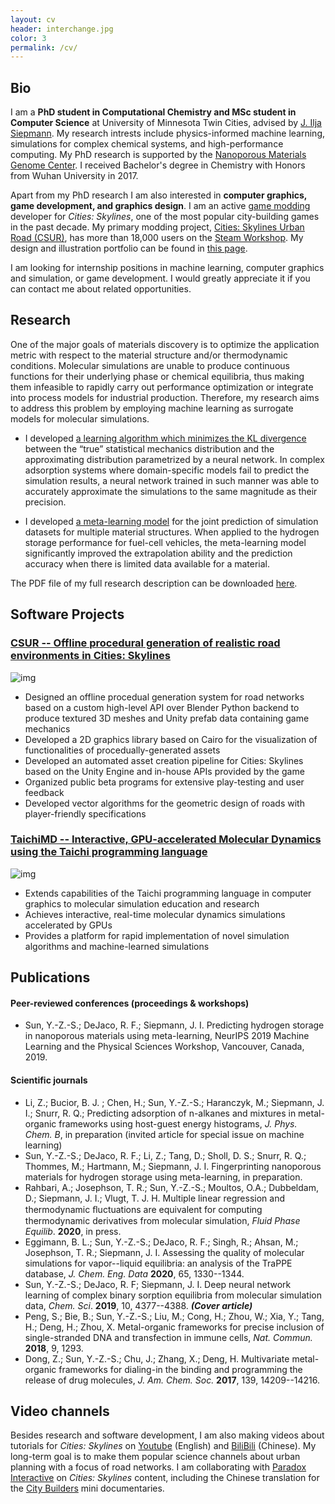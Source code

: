 ```yaml
---
layout: cv
header: interchange.jpg
color: 3
permalink: /cv/
---
```


## Bio

I am a **PhD student in Computational Chemistry and MSc student in Computer Science** at University of Minnesota Twin Cities, advised by [J. Ilja Siepmann](http://siepmann.chem.umn.edu/). My research intrests include physics-informed machine learning, simulations for complex chemical systems, and high-performance computing. My PhD research is supported by the [Nanoporous Materials Genome Center](http://www1.chem.umn.edu/nmgc/index.html). I received Bachelor's degree in Chemistry with Honors from Wuhan University in 2017.

Apart from my PhD research I am also interested in **computer graphics, game development, and graphics design**. I am an active [game modding](https://en.wikipedia.org/wiki/Mod_(video_games)) developer for *Cities: Skylines*, one of the most popular city-building games in the past decade. My primary modding project, [Cities: Skylines Urban Road (CSUR)](https://github.com/citiesskylines-csur/CSUR), has more than 18,000 users on the [Steam Workshop](https://steamcommunity.com/id/VictoriaCity/myworkshopfiles/). My design and illustration portfolio can be found in [this page](/portfolio). 

I am looking for internship positions in machine learning, computer graphics and simulation, or game development. I would greatly appreciate it if you can contact me about related opportunities.

## Research
One of the major goals of materials discovery is to optimize the application metric with respect to the material structure and/or thermodynamic conditions. Molecular simulations are unable to produce continuous functions for their underlying phase or chemical equilibria, thus making them infeasible to rapidly carry out performance optimization or integrate into process models for industrial production. Therefore, my research aims to address this problem by employing machine learning as surrogate models for molecular simulations. 

* I developed [a learning algorithm which minimizes the KL divergence](https://pubs.rsc.org/en/content/articlelanding/2019/SC/C8SC05340E#!divAbstract) between the “true” statistical mechanics distribution and the approximating distribution parametrized by a neural network. In complex adsorption systems where domain-specific models fail to predict the simulation results, a neural network trained in such manner was able to accurately approximate the simulations to the same magnitude as their precision.

* I developed [a meta-learning model](https://ml4physicalsciences.github.io/files/NeurIPS_ML4PS_2019_47.pdf) for the joint prediction of simulation datasets for multiple material structures. When applied to the hydrogen storage performance for fuel-cell vehicles, the meta-learning model significantly improved the extrapolation ability and the prediction accuracy when there is limited data available for a material. 

The PDF file of my full research description can be downloaded [here](/assets/Yangzesheng_Sun_ResearchStatement.pdf).


## Software Projects

### [CSUR -- Offline procedural generation of realistic road environments in Cities: Skylines](https://github.com/citiesskylines-csur/CSUR)
![img](https://raw.githubusercontent.com/citiesskylines-csur/CSUR/master/csur-sample.png)
* Designed an offline procedual generation system for road networks based on a custom high-level API over Blender Python backend to produce textured 3D meshes and Unity prefab data containing game mechanics
* Developed a 2D graphics library based on Cairo for the visualization of functionalities of procedually-generated assets
* Developed an automated asset creation pipeline for Cities: Skylines based on the Unity Engine and in-house APIs provided by the game
* Organized public beta programs for extensive play-testing and user feedback
* Developed vector algorithms for the geometric design of roads with player-friendly specifications

### [TaichiMD -- Interactive, GPU-accelerated Molecular Dynamics using the Taichi programming language](https://github.com/victoriacity/taichimd)
![img](https://raw.githubusercontent.com/victoriacity/taichimd/master/preview.gif)
* Extends capabilities of the Taichi programming language in computer graphics to molecular simulation education and research
* Achieves interactive, real-time molecular dynamics simulations accelerated by GPUs
* Provides a platform for rapid implementation of novel simulation algorithms and machine-learned simulations

## Publications
#### Peer-reviewed conferences (proceedings & workshops)
* Sun, Y.-Z.-S.; DeJaco, R. F.; Siepmann, J. I. Predicting hydrogen storage in nanoporous materials using meta-learning, NeurIPS 2019 Machine Learning and the Physical Sciences Workshop, Vancouver, Canada, 2019. 

#### Scientific journals
* Li, Z.; Bucior, B. J. ; Chen, H.; Sun, Y.-Z.-S.; Haranczyk, M.; Siepmann, J. I.; Snurr, R. Q.; Predicting adsorption of n-alkanes and mixtures in metal-organic frameworks using host-guest energy histograms, *J. Phys. Chem. B*, in preparation (invited article for special issue on machine learning) 
* Sun, Y.-Z.-S.; DeJaco, R. F.; Li, Z.; Tang, D.; Sholl, D. S.; Snurr, R. Q.; Thommes, M.; Hartmann, M.; Siepmann, J. I. Fingerprinting nanoporous materials for hydrogen storage using meta-learning, in preparation.
* Rahbari, A.; Josephson, T. R.; Sun, Y.-Z.-S.; Moultos, O.A.; Dubbeldam, D.; Siepmann, J. I.; Vlugt, T. J. H. Multiple linear regression and thermodynamic ﬂuctuations are equivalent for computing thermodynamic derivatives from molecular simulation, *Fluid Phase Equilib*. **2020**, in press.
* Eggimann, B. L.; Sun, Y.-Z.-S.; DeJaco, R. F.; Singh, R.; Ahsan, M.; Josephson, T. R.; Siepmann, J. I. Assessing the quality of molecular simulations for vapor--liquid equilibria: an analysis of the TraPPE database, *J. Chem. Eng. Data* **2020**, 65, 1330--1344.
* Sun, Y.-Z.-S.; DeJaco, R. F; Siepmann, J. I. Deep neural network learning of complex binary sorption equilibria from molecular simulation data, *Chem. Sci*. **2019**, 10, 4377--4388. ***(Cover article)*** 
* Peng, S.; Bie, B.; Sun, Y.-Z.-S.; Liu, M.; Cong, H.; Zhou, W.; Xia, Y.; Tang, H.; Deng, H.; Zhou, X. Metal-organic frameworks for precise inclusion of single-stranded DNA and transfection in immune cells, *Nat. Commun.* **2018**, 9, 1293.
* Dong, Z.; Sun, Y.-Z.-S.; Chu, J.; Zhang, X.; Deng, H. Multivariate metal-organic frameworks for dialing-in the binding and programming the release of drug molecules, *J. Am. Chem. Soc.* **2017**, 139, 14209--14216.

## Video channels
Besides research and software development, I am also making videos about tutorials for *Cities: Skylines* on [Youtube](https://www.youtube.com/c/victoriacity74) (English) and [BiliBili](https://space.bilibili.com/3214114) (Chinese). My long-term goal is to make them popular science channels about urban planning with a focus of road networks. I am collaborating with [Paradox Interactive](https://www.paradoxplaza.com/about-us-static-info-ca.html) on *Cities: Skylines* content, including the Chinese translation for the [City Builders](https://www.bilibili.com/video/BV1HJ411P7bb) mini documentaries.